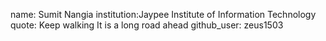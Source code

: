 name: Sumit Nangia
institution:Jaypee Institute of Information Technology
quote: Keep walking It is a long road ahead
github_user: zeus1503
